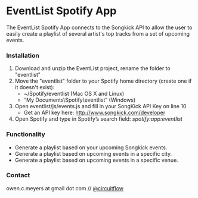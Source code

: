 # EventList Spotify App

The EventList Spotify App connects to the Songkick API to allow the user to easily create a playlist of several artist's top tracks from a set of upcoming events.

### Installation

1. Download and unzip the EventList project, rename the folder to "eventlist"
2. Move the "eventlist" folder to your Spotify home directory (create one if it doesn't exist):
   *  ~/Spotify/eventlist (Mac OS X and Linux)
   * “My Documents\Spotify\eventlist” (Windows)
3. Open eventlist/js/events.js and fill in your SongKick API Key on line 10
   * Get an API key here: http://www.songkick.com/developer
4. Open Spotify and type in Spotify’s search field: *spotify:app:eventlist*

### Functionality

* Generate a playlist based on your upcoming Songkick events.
* Generate a playlist based on upcoming events in a specific city.
* Generate a playlist based on upcoming events in a specific venue.

### Contact

owen.c.meyers at gmail dot com // [@circuitflow](http://twitter.com/circuitflow)
